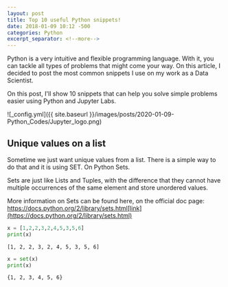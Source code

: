 ```yaml
---
layout: post
title: Top 10 useful Python snippets!
date: 2018-01-09 10:12 -500
categories: Python
excerpt_separator: <!--more-->
---
```


Python is a very intuitive and flexible programming language. With it, you can tackle all types of problems that might come your way. On this article, I decided to post the most common snippets I use on my work as a Data Scientist.
<!--more-->

On this post, I'll show 10 snippets that can help you solve simple problems easier using Python and Jupyter Labs.

![_config.yml]({{ site.baseurl }}/images/posts/2020-01-09-Python_Codes/Jupyter_logo.png)

## Unique values on a list

Sometime we just want unique values from a list. There is a simple way to do that and it is using SET. On Python Sets.

Sets are just like Lists and Tuples, with the difference that they cannot have multiple occurrences of the same element and store unordered values.

More information on Sets can be found here, on the official doc page: https://docs.python.org/2/library/sets.html[link](https://docs.python.org/2/library/sets.html)

``` python
x = [1,2,2,3,2,4,5,3,5,6]
print(x)
```

    [1, 2, 2, 3, 2, 4, 5, 3, 5, 6]

``` python
x = set(x)
print(x)
```

    {1, 2, 3, 4, 5, 6}
